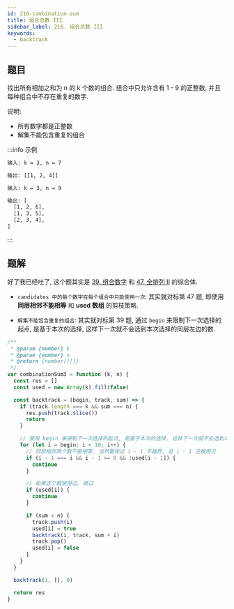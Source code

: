 ```yaml
---
id: 216-combination-sum
title: 组合总数 III
sidebar_label: 216. 组合总数 III
keywords:
  - backtrack
---
```


## 题目

找出所有相加之和为 n 的 k 个数的组合. 组合中只允许含有 1 - 9 的正整数, 并且每种组合中不存在重复的数字.

说明:

- 所有数字都是正整数
- 解集不能包含重复的组合

:::info 示例

```bash
输入: k = 3, n = 7

输出: [[1, 2, 4]]
```

```bash
输入: k = 3, n = 9

输出: [
  [1, 2, 6],
  [1, 3, 5],
  [2, 3, 4],
]
```

:::

## 题解

好了我已经吐了, 这个题其实是 [39. 组合数字](/leetcode/medium/39-combination-sum) 和 [47. 全排列 II](/leetcode/medium/47-permute) 的综合体.

- `candidates 中的每个数字在每个组合中只能使用一次`: 其实就对标第 47 题, 即使用 **同层相邻不能相等** 和 **used 数组** 的剪枝策略.

- `解集不能包含重复的组合`: 其实就对标第 39 题, 通过 `begin` 来限制下一次选择的起点, 是基于本次的选择, 这样下一次就不会选到本次选择的同层左边的数.

```js
/**
 * @param {number} k
 * @param {number} n
 * @return {number[][]}
 */
var combinationSum3 = function (k, n) {
  const res = []
  const used = new Array(k).fill(false)

  const backtrack = (begin, track, sum) => {
    if (track.length === k && sum === n) {
      res.push(track.slice())
      return
    }

    // 使用 begin 来限制下一次选择的起点, 是基于本次的选择, 这样下一次就不会选到本次选择的同层左边的数.
    for (let i = begin; i < 10; i++) {
      // 同层相邻两个数不能相等, 当然要保证 i - 1 不越界, 且 i - 1 没被用过
      if (i - 1 === i && i - 1 >= 0 && !used[i - 1]) {
        continue
      }

      // 如果这个数被用过, 跳过
      if (used[i]) {
        continue
      }

      if (sum < n) {
        track.push(i)
        used[i] = true
        backtrack(i, track, sum + i)
        track.pop()
        used[i] = false
      }
    }
  }

  backtrack(1, [], 0)

  return res
}
```
